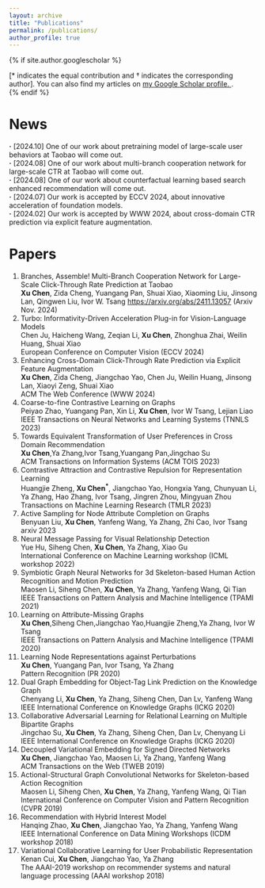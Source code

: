 ```yaml
---
layout: archive
title: "Publications"
permalink: /publications/
author_profile: true
---
```


{% if site.author.googlescholar %}
  <div class="wordwrap">[* indicates the equal contribution and † indicates the corresponding author]. You can also find my articles on <a href="{{site.author.googlescholar}}">my Google Scholar profile. </a>.</div>
{% endif %}

News
======
**·** [2024.10] One of our work about pretraining model of large-scale user behaviors at Taobao will come out.      
**·** [2024.08] One of our work about multi-branch cooperation network for large-scale CTR at Taobao will come out.      
**·** [2024.08] One of our work about counterfactual learning based search enhanced recommendation will come out.    
**·** [2024.07] Our work is accepted by ECCV 2024, about innovative acceleration of foundation models.   
**·** [2024.02] Our work is accepted by WWW 2024, about cross-domain CTR prediction via explicit feature augmentation.   

Papers
======
1. Branches, Assemble! Multi-Branch Cooperation Network for Large-Scale Click-Through Rate Prediction at Taobao      
   **Xu Chen**, Zida Cheng, Yuangang Pan, Shuai Xiao, Xiaoming Liu, Jinsong Lan, Qingwen Liu, Ivor W. Tsang
   https://arxiv.org/abs/2411.13057 (Arxiv Nov. 2024)   
2. Turbo: Informativity-Driven Acceleration Plug-in for Vision-Language Models    
   Chen Ju, Haicheng Wang, Zeqian Li, **Xu Chen**, Zhonghua Zhai, Weilin Huang, Shuai Xiao     
   European Conference on Computer Vision (ECCV 2024)
3. Enhancing Cross-Domain Click-Through Rate Prediction via Explicit Feature Augmentation    
   **Xu Chen**, Zida Cheng, Jiangchao Yao, Chen Ju, Weilin Huang, Jinsong Lan, Xiaoyi Zeng, Shuai Xiao     
   ACM The Web Conference (WWW 2024)      
4. Coarse-to-fine Contrastive Learning on Graphs     
   Peiyao Zhao, Yuangang Pan, Xin Li, **Xu Chen**, Ivor W Tsang, Lejian Liao     
   IEEE Transactions on Neural Networks and Learning Systems (TNNLS 2023)
5. Towards Equivalent Transformation of User Preferences in Cross Domain Recommendation     
   **Xu Chen**,Ya Zhang,Ivor Tsang,Yuangang Pan,Jingchao Su     
   ACM Transactions on Information Systems (ACM TOIS 2023)      
6. Contrastive Attraction and Contrastive Repulsion for Representation Learning     
   Huangjie Zheng, **Xu Chen<sup>*</sup>**, Jiangchao Yao, Hongxia Yang, Chunyuan Li, Ya Zhang, Hao Zhang, Ivor Tsang, Jingren Zhou, Mingyuan Zhou     
   Transactions on Machine Learning Research (TMLR 2023)
7. Active Sampling for Node Attribute Completion on Graphs     
   Benyuan Liu, **Xu Chen**, Yanfeng Wang, Ya Zhang, Zhi Cao, Ivor Tsang     
   arxiv 2023   
8. Neural Message Passing for Visual Relationship Detection     
   Yue Hu, Siheng Chen, **Xu Chen**, Ya Zhang, Xiao Gu     
   International Conference on Machine Learning workshop (ICML workshop 2022)       
9. Symbiotic Graph Neural Networks for 3d Skeleton-based Human Action Recognition and Motion Prediction     
   Maosen Li, Siheng Chen, **Xu Chen**, Ya Zhang, Yanfeng Wang, Qi Tian     
   IEEE Transactions on Pattern Analysis and Machine Intelligence (TPAMI 2021)    
10. Learning on Attribute-Missing Graphs     
   **Xu Chen**,Siheng Chen,Jiangchao Yao,Huangjie Zheng,Ya Zhang, Ivor W Tsang     
   IEEE Transactions on Pattern Analysis and Machine Intelligence (TPAMI 2020)    
11. Learning Node Representations against Perturbations     
   **Xu Chen**, Yuangang Pan, Ivor Tsang, Ya Zhang     
   Pattern Recognition (PR 2020)      
12. Dual Graph Embedding for Object-Tag Link Prediction on the Knowledge Graph     
   Chenyang Li, **Xu Chen**, Ya Zhang, Siheng Chen, Dan Lv, Yanfeng Wang     
   IEEE International Conference on Knowledge Graphs (ICKG 2020)     
13. Collaborative Adversarial Learning for Relational Learning on Multiple Bipartite Graphs     
   Jingchao Su, **Xu Chen**, Ya Zhang, Siheng Chen, Dan Lv, Chenyang Li     
   IEEE International Conference on Knowledge Graphs (ICKG 2020)   
14. Decoupled Variational Embedding for Signed Directed Networks     
   **Xu Chen**, Jiangchao Yao, Maosen Li, Ya Zhang, Yanfeng Wang     
   ACM Transactions on the Web (TWEB 2019)   
15. Actional-Structural Graph Convolutional Networks for Skeleton-based Action Recognition     
   Maosen Li, Siheng Chen, **Xu Chen**, Ya Zhang, Yanfeng Wang, Qi Tian     
   International Conference on Computer Vision and Pattern Recognition (CVPR 2019)
16. Recommendation with Hybrid Interest Model     
   Hanqing Zhao, **Xu Chen**, Jiangchao Yao, Ya Zhang, Yanfeng Wang     
   IEEE International Conference on Data Mining Workshops (ICDM workshop 2018)
17. Variational Collaborative Learning for User Probabilistic Representation     
   Kenan Cui, **Xu Chen**, Jiangchao Yao, Ya Zhang     
   The AAAI-2019 workshop on recommender systems and natural language processing (AAAI workshop 2018)     

      

